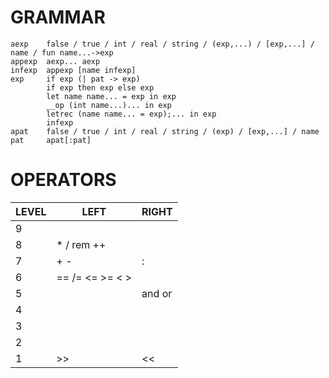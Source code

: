 # GRAMMAR
```
aexp    false / true / int / real / string / (exp,...) / [exp,...] / name / fun name...->exp
appexp  aexp... aexp
infexp  appexp [name infexp]
exp     if exp (| pat -> exp)
        if exp then exp else exp
        let name name... = exp in exp
        __op (int name...)... in exp
        letrec (name name... = exp);... in exp
        infexp
apat    false / true / int / real / string / (exp) / [exp,...] / name
pat     apat[:pat]
```

# OPERATORS
LEVEL   |   LEFT            |   RIGHT
--------|-------------------|-----------
    9   |                   |
    8   |   * / rem ++      |
    7   |   + -             |   :
    6   |   == /= <= >= < > |   
    5   |                   |   and or
    4   |                   |
    3   |                   |
    2   |                   |
    1   |   >>              |   <<